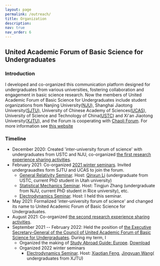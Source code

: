 ```yaml
---
layout: page
permalink: /outreach/
title: Organization
description: 
nav: true
nav_order: 6
---
```


## United Academic Forum of Basic Science for Undergraduates
### Introduction
I developed and co-organized this communication platform designed for undergraduates from various universities, fostering collaboration and engagement in basic science research. Now the members of United Academic Forum of Basic Science for Undergraduates include student organizations from Nanjing University([NJU](https://www.nju.edu.cn/en/)), Shanghai Jiaotong University([SJTU](https://en.sjtu.edu.cn/)), University of Chinese Academy of Sciences([UCAS](https://english.ucas.ac.cn/)), University of Science and Technology of China([USTC](https://en.ustc.edu.cn/)) and Xi'an Jiaotong University([XJTU](http://en.xjtu.edu.cn/)), and the Forum is cooperating with [Chaoli Forum](https://chaoli.club/). For more information see [this website](https://chaoli.club/index.php/conversations/inter-uni-forum)
### Timeline
- December 2020: Created 'inter-university forum of science' with undergraduates from USTC and NJU, co-organized [the first research experience sharing activities](https://chaoli.club/index.php/5917).
- February 2021: Co-organized [2021 winter seminars](https://chaoli.club/index.php/6119). Invited undergrauadtes form SJTU and UCAS to join the forum.
	- [General Relativity Seminar](https://chaoli.club/index.php/6128). Host: [Qinxun Li](https://qxli2333.github.io/) (undergraduate from USTC, current PhD student in Utah university)
	- [Statistical Mechanics Seminar](https://chaoli.club/index.php/6131). Host: Tingjun Zhang (undergraduate from NJU, current PhD student in Rice university), etc.
	- [Electrodynamics Seminar](https://chaoli.club/index.php/6120). Host: I held this seminar.
- May 2021: Formalized 'inter-university forum of science' and changed its name to United Academic Forum of Basic Science for Undergraduates.
- August 2021: Co-organized [the second research experience sharing activities](https://chaoli.club/index.php/6577).
- September 2021 -- February 2022: Held the position of [the Executive Secretary-General of the Council of United Academic Forum of Basic Science for Undergraduates](https://chaoli.club/index.php/6830). During my term, I
	- Organized the making of [Study Abroad Guide: Europe](https://chaoli.club/index.php/6978). [Download](https://Arendelle-ftl.github.io/assets/pdf/Study-Abroad-Guide-Europe.pdf)
	- Organized 2022 winter seminars
		- [Electrodynamics Seminar](https://chaoli.club/index.php/7053). Host: [Xiaotian Feng](https://windsky.tech/), [Jingyuan Wang](https://sites.google.com/view/jingyuanwang)( undergraduates from XJTU)
